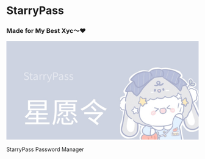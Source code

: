 # StarryPass
### Made for My Best Xyc～❤️
![image](https://raw.githubusercontent.com/lingyicute/StarryPass/master/banner.jpg)

StarryPass Password Manager
